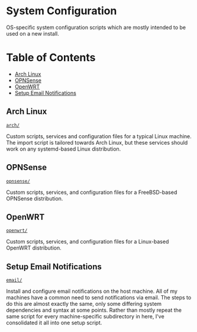 # System Configuration

OS-specific system configuration scripts which are mostly intended to be used on a new install.




# Table of Contents

- [Arch Linux](#Arch-Linux)
- [OPNSense](#OPNSense)
- [OpenWRT](#OpenWRT)
- [Setup Email Notifications](#Setup-Email-Notifications)




## Arch Linux
[`arch/`](arch/)

Custom scripts, services and configuration files for a typical Linux machine.
The import script is tailored towards Arch Linux, but these services should work on any systemd-based Linux distribution.




## OPNSense
[`opnsense/`](opnsense/)

Custom scripts, services, and configuration files for a FreeBSD-based OPNSense distribution.




## OpenWRT
[`openwrt/`](openwrt/)

Custom scripts, services, and configuration files for a Linux-based OpenWRT distribution.




## Setup Email Notifications
[`email/`](email/)

Install and configure email notifications on the host machine.
All of my machines have a common need to send notifications via email.
The steps to do this are almost exactly the same, only some differing system dependencies and syntax at some points.
Rather than mostly repeat the same script for every machine-specific subdirectory in here, I've consolidated it all into one setup script.
